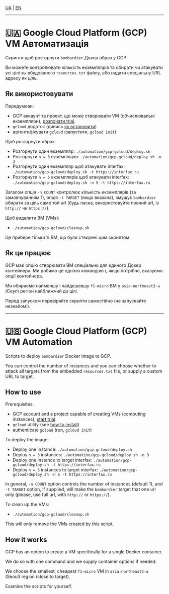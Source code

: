 [UA](#-google-cloud-platform-gcp-vm-автоматизація) | [EN](#-google-cloud-platform-gcp-vm-automation)

---

# 🇺🇦 Google Cloud Platform (GCP) VM Автоматизація

Скрипти щоб розгорнути `bombardier` Докер образ у GCP.

Ви можете контролювати кількість екземплярів та обирати чи атакувати усі цілі зы вбудованого `resources.txt` файлу, або надати спеціальну URL адресу як ціль.

## Як використовувати

Передумови:

- GCP аккаунт та проект, що може створювати VM (обчислювальні екземпляри), [розпочати trial](https://cloud.google.com/free).
- `gcloud` додаток (дивись [як встановити](https://cloud.google.com/sdk/docs/install))
- автентифікувати `gcloud` (запустити, `gcloud init`)

Щоб розгорнути образ:

- Розгорнути один екземпляр: `./automation/gcp-gcloud/deploy.sh`
- Розгорнути `n = 3` екземплярів: `./automation/gcp-gcloud/deploy.sh -n 3`
- Розгорнути один екземпляр щоб атакувати interfax: `./automation/gcp-gcloud/deploy.sh -t https://interfax.ru`
- Розгорнути  `n = 5` екземплярів щоб атакувати interfax: `./automation/gcp-gcloud/deploy.sh -n 5 -t https://interfax.ru`

Загалом опція  `-n COUNT` контролює кількість екземплярів (за замовчуванням 1), опція  `-t TARGET` (якщо вказана), змушує `bombardier` обирати за ціль саме той url (будь ласка, використовуйте повний url, із `http://` чи `https://`).

Щоб видалити ВМ (VMs):

- `./automation/gcp-gcloud/cleanup.sh`

Це прибере тільки ті ВМ, що були створені цим скриптом.

## Як це працює

GCP має опцію створювати ВМ спеціально для єдиного Докер контейнера.
Ми робимо це однією командою і, якщо потрібно, вказуємо опції контейнера.

Ми обираємо найменшу і найдешевшу  `f1-micro` ВМ у `asia-northeast3-a` (Сеул) регіон найближчий до цілі.

Перед запуском перевіряйте скрипти самостійно (не запускайте незнайомі).

---

# 🇺🇸 Google Cloud Platform (GCP) VM Automation

Scripts to deploy `bombardier` Docker image to GCP.

You can control the number of instances and you can choose whether to attack all targets from the embedded `resources.txt` file, or supply a custom URL to target.

## How to use

Prerequisites:

- GCP account and a project capable of creating VMs (computing instances), [start trial](https://cloud.google.com/free).
- `gcloud` utility (see [how to install](https://cloud.google.com/sdk/docs/install))
- authenticate `gcloud` (run, `gcloud init`)

To deploy the image:

- Deploy one instance: `./automation/gcp-gcloud/deploy.sh`
- Deploy `n = 3` instances: `./automation/gcp-gcloud/deploy.sh -n 3`
- Deploy one instance to target interfax: `./automation/gcp-gcloud/deploy.sh -t https://interfax.ru`
- Deploy `n = 5` instances to target interfax: `./automation/gcp-gcloud/deploy.sh -n 5 -t https://interfax.ru`

In general, `-n COUNT` option controls the number of instances (default 1), and `-t TARGET` option, if supplied, will make the `bombardier` target that one url only (please, use full url, with `http://` or `https://`).

To clean up the VMs:

- `./automation/gcp-gcloud/cleanup.sh`

This will only remove the VMs created by this script.

## How it works

GCP has an option to create a VM specifically for a single Docker container.

We do so with one command and we supply container options if needed.

We choose the smallest, cheapest `f1-micro` VM in `asia-northeast3-a` (Seoul) region (close to target).

Examine the scripts for yourself.
